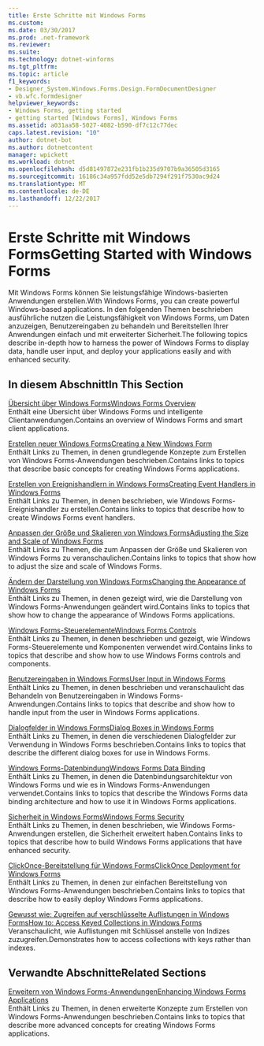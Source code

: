 ```yaml
---
title: Erste Schritte mit Windows Forms
ms.custom: 
ms.date: 03/30/2017
ms.prod: .net-framework
ms.reviewer: 
ms.suite: 
ms.technology: dotnet-winforms
ms.tgt_pltfrm: 
ms.topic: article
f1_keywords:
- Designer_System.Windows.Forms.Design.FormDocumentDesigner
- vb.wfc.formdesigner
helpviewer_keywords:
- Windows Forms, getting started
- getting started [Windows Forms], Windows Forms
ms.assetid: a031aa58-5027-4082-b590-df7c12c77dec
caps.latest.revision: "10"
author: dotnet-bot
ms.author: dotnetcontent
manager: wpickett
ms.workload: dotnet
ms.openlocfilehash: d5d81497872e231fb1b235d9707b9a36505d3165
ms.sourcegitcommit: 16186c34a957fdd52e5db7294f291f7530ac9d24
ms.translationtype: MT
ms.contentlocale: de-DE
ms.lasthandoff: 12/22/2017
---
```

# <a name="getting-started-with-windows-forms"></a><span data-ttu-id="01934-102">Erste Schritte mit Windows Forms</span><span class="sxs-lookup"><span data-stu-id="01934-102">Getting Started with Windows Forms</span></span>
<span data-ttu-id="01934-103">Mit Windows Forms können Sie leistungsfähige Windows-basierten Anwendungen erstellen.</span><span class="sxs-lookup"><span data-stu-id="01934-103">With Windows Forms, you can create powerful Windows-based applications.</span></span> <span data-ttu-id="01934-104">In den folgenden Themen beschrieben ausführliche nutzen die Leistungsfähigkeit von Windows Forms, um Daten anzuzeigen, Benutzereingaben zu behandeln und Bereitstellen Ihrer Anwendungen einfach und mit erweiterter Sicherheit.</span><span class="sxs-lookup"><span data-stu-id="01934-104">The following topics describe in-depth how to harness the power of Windows Forms to display data, handle user input, and deploy your applications easily and with enhanced security.</span></span>  
  
## <a name="in-this-section"></a><span data-ttu-id="01934-105">In diesem Abschnitt</span><span class="sxs-lookup"><span data-stu-id="01934-105">In This Section</span></span>  
 [<span data-ttu-id="01934-106">Übersicht über Windows Forms</span><span class="sxs-lookup"><span data-stu-id="01934-106">Windows Forms Overview</span></span>](../../../docs/framework/winforms/windows-forms-overview.md)  
 <span data-ttu-id="01934-107">Enthält eine Übersicht über Windows Forms und intelligente Clientanwendungen.</span><span class="sxs-lookup"><span data-stu-id="01934-107">Contains an overview of Windows Forms and smart client applications.</span></span>  
  
 [<span data-ttu-id="01934-108">Erstellen neuer Windows Forms</span><span class="sxs-lookup"><span data-stu-id="01934-108">Creating a New Windows Form</span></span>](../../../docs/framework/winforms/creating-a-new-windows-form.md)  
 <span data-ttu-id="01934-109">Enthält Links zu Themen, in denen grundlegende Konzepte zum Erstellen von Windows Forms-Anwendungen beschrieben.</span><span class="sxs-lookup"><span data-stu-id="01934-109">Contains links to topics that describe basic concepts for creating Windows Forms applications.</span></span>  
  
 [<span data-ttu-id="01934-110">Erstellen von Ereignishandlern in Windows Forms</span><span class="sxs-lookup"><span data-stu-id="01934-110">Creating Event Handlers in Windows Forms</span></span>](../../../docs/framework/winforms/creating-event-handlers-in-windows-forms.md)  
 <span data-ttu-id="01934-111">Enthält Links zu Themen, in denen beschrieben, wie Windows Forms-Ereignishandler zu erstellen.</span><span class="sxs-lookup"><span data-stu-id="01934-111">Contains links to topics that describe how to create Windows Forms event handlers.</span></span>  
  
 [<span data-ttu-id="01934-112">Anpassen der Größe und Skalieren von Windows Forms</span><span class="sxs-lookup"><span data-stu-id="01934-112">Adjusting the Size and Scale of Windows Forms</span></span>](../../../docs/framework/winforms/adjusting-the-size-and-scale-of-windows-forms.md)  
 <span data-ttu-id="01934-113">Enthält Links zu Themen, die zum Anpassen der Größe und Skalieren von Windows Forms zu veranschaulichen.</span><span class="sxs-lookup"><span data-stu-id="01934-113">Contains links to topics that show how to adjust the size and scale of Windows Forms.</span></span>  
  
 [<span data-ttu-id="01934-114">Ändern der Darstellung von Windows Forms</span><span class="sxs-lookup"><span data-stu-id="01934-114">Changing the Appearance of Windows Forms</span></span>](../../../docs/framework/winforms/changing-the-appearance-of-windows-forms.md)  
 <span data-ttu-id="01934-115">Enthält Links zu Themen, in denen gezeigt wird, wie die Darstellung von Windows Forms-Anwendungen geändert wird.</span><span class="sxs-lookup"><span data-stu-id="01934-115">Contains links to topics that show how to change the appearance of Windows Forms applications.</span></span>  
  
 [<span data-ttu-id="01934-116">Windows Forms-Steuerelemente</span><span class="sxs-lookup"><span data-stu-id="01934-116">Windows Forms Controls</span></span>](../../../docs/framework/winforms/controls/index.md)  
 <span data-ttu-id="01934-117">Enthält Links zu Themen, in denen beschrieben und gezeigt, wie Windows Forms-Steuerelemente und Komponenten verwendet wird.</span><span class="sxs-lookup"><span data-stu-id="01934-117">Contains links to topics that describe and show how to use Windows Forms controls and components.</span></span>  
  
 [<span data-ttu-id="01934-118">Benutzereingaben in Windows Forms</span><span class="sxs-lookup"><span data-stu-id="01934-118">User Input in Windows Forms</span></span>](../../../docs/framework/winforms/user-input-in-windows-forms.md)  
 <span data-ttu-id="01934-119">Enthält Links zu Themen, in denen beschrieben und veranschaulicht das Behandeln von Benutzereingaben in Windows Forms-Anwendungen.</span><span class="sxs-lookup"><span data-stu-id="01934-119">Contains links to topics that describe and show how to handle input from the user in Windows Forms applications.</span></span>  
  
 [<span data-ttu-id="01934-120">Dialogfelder in Windows Forms</span><span class="sxs-lookup"><span data-stu-id="01934-120">Dialog Boxes in Windows Forms</span></span>](../../../docs/framework/winforms/dialog-boxes-in-windows-forms.md)  
 <span data-ttu-id="01934-121">Enthält Links zu Themen, in denen die verschiedenen Dialogfelder zur Verwendung in Windows Forms beschrieben.</span><span class="sxs-lookup"><span data-stu-id="01934-121">Contains links to topics that describe the different dialog boxes for use in Windows Forms.</span></span>  
  
 [<span data-ttu-id="01934-122">Windows Forms-Datenbindung</span><span class="sxs-lookup"><span data-stu-id="01934-122">Windows Forms Data Binding</span></span>](../../../docs/framework/winforms/windows-forms-data-binding.md)  
 <span data-ttu-id="01934-123">Enthält Links zu Themen, in denen die Datenbindungsarchitektur von Windows Forms und wie es in Windows Forms-Anwendungen verwendet.</span><span class="sxs-lookup"><span data-stu-id="01934-123">Contains links to topics that describe the Windows Forms data binding architecture and how to use it in Windows Forms applications.</span></span>  
  
 [<span data-ttu-id="01934-124">Sicherheit in Windows Forms</span><span class="sxs-lookup"><span data-stu-id="01934-124">Windows Forms Security</span></span>](../../../docs/framework/winforms/windows-forms-security.md)  
 <span data-ttu-id="01934-125">Enthält Links zu Themen, in denen beschrieben, wie Windows Forms-Anwendungen erstellen, die Sicherheit erweitert haben.</span><span class="sxs-lookup"><span data-stu-id="01934-125">Contains links to topics that describe how to build Windows Forms applications that have enhanced security.</span></span>  
  
 [<span data-ttu-id="01934-126">ClickOnce-Bereitstellung für Windows Forms</span><span class="sxs-lookup"><span data-stu-id="01934-126">ClickOnce Deployment for Windows Forms</span></span>](../../../docs/framework/winforms/clickonce-deployment-for-windows-forms.md)  
 <span data-ttu-id="01934-127">Enthält Links zu Themen, in denen zur einfachen Bereitstellung von Windows Forms-Anwendungen beschrieben.</span><span class="sxs-lookup"><span data-stu-id="01934-127">Contains links to topics that describe how to easily deploy Windows Forms applications.</span></span>  
  
 [<span data-ttu-id="01934-128">Gewusst wie: Zugreifen auf verschlüsselte Auflistungen in Windows Forms</span><span class="sxs-lookup"><span data-stu-id="01934-128">How to: Access Keyed Collections in Windows Forms</span></span>](../../../docs/framework/winforms/how-to-access-keyed-collections-in-windows-forms.md)  
 <span data-ttu-id="01934-129">Veranschaulicht, wie Auflistungen mit Schlüssel anstelle von Indizes zuzugreifen.</span><span class="sxs-lookup"><span data-stu-id="01934-129">Demonstrates how to access collections with keys rather than indexes.</span></span>  
  
## <a name="related-sections"></a><span data-ttu-id="01934-130">Verwandte Abschnitte</span><span class="sxs-lookup"><span data-stu-id="01934-130">Related Sections</span></span>  
 [<span data-ttu-id="01934-131">Erweitern von Windows Forms-Anwendungen</span><span class="sxs-lookup"><span data-stu-id="01934-131">Enhancing Windows Forms Applications</span></span>](../../../docs/framework/winforms/advanced/index.md)  
 <span data-ttu-id="01934-132">Enthält Links zu Themen, in denen erweiterte Konzepte zum Erstellen von Windows Forms-Anwendungen beschrieben.</span><span class="sxs-lookup"><span data-stu-id="01934-132">Contains links to topics that describe more advanced concepts for creating Windows Forms applications.</span></span>
